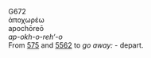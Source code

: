 <body>
  <p>G672<br>  ἀποχωρέω  <br> apochōreō  <br><i>ap-okh-o-reh‘-o </i><br>From <a href="g0575.htm">575</a> and <a href="g5562.htm">5562</a>  to <i>go</i> <i>away:</i> - depart.<br></p>
 </body>